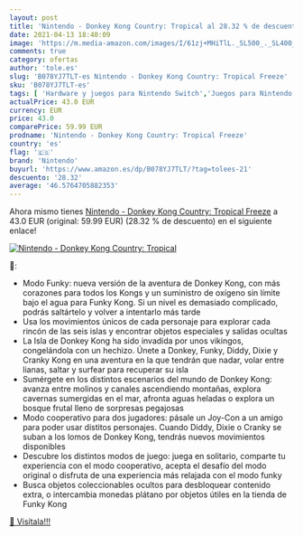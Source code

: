 ```yaml
---
layout: post
title: 'Nintendo - Donkey Kong Country: Tropical al 28.32 % de descuento'
date: 2021-04-13 18:40:09
image: 'https://m.media-amazon.com/images/I/61zj+MHiTlL._SL500_._SL400_.jpg'
comments: true
category: ofertas
author: 'tole.es'
slug: 'B078YJ7TLT-es Nintendo - Donkey Kong Country: Tropical Freeze'
sku: 'B078YJ7TLT-es'
tags: [ 'Hardware y juegos para Nintendo Switch','Juegos para Nintendo Switch','Videojuegos','nintendo', ]
actualPrice: 43.0 EUR
currency: EUR
price: 43.0
comparePrice: 59.99 EUR
prodname: 'Nintendo - Donkey Kong Country: Tropical Freeze'
country: 'es'
flag: '🇪🇸'
brand: 'Nintendo'
buyurl: 'https://www.amazon.es/dp/B078YJ7TLT/?tag=tolees-21'
descuento: '28.32'
average: '46.5764705882353'
---
```


Ahora mismo tienes [Nintendo - Donkey Kong Country: Tropical Freeze](https://www.amazon.es/dp/B078YJ7TLT/?tag=tolees-21) a 43.0 EUR (original: 59.99 EUR) (28.32 %  de descuento) en el siguiente enlace!

[![Nintendo - Donkey Kong Country: Tropical](https://m.media-amazon.com/images/I/61zj+MHiTlL._SL500_._SL400_.jpg)](https://www.amazon.es/dp/B078YJ7TLT/?tag=tolees-21)

🔎:

- Modo Funky: nueva versión de la aventura de Donkey Kong, con más corazones para todos los Kongs y un suministro de oxígeno sin límite bajo el agua para Funky Kong. Si un nivel es demasiado complicado, podrás saltártelo y volver a intentarlo más tarde
- Usa los movimientos únicos de cada personaje para explorar cada rincón de las seis islas y encontrar objetos especiales y salidas ocultas
- La Isla de Donkey Kong ha sido invadida por unos vikingos, congelándola con un hechizo. Únete a Donkey, Funky, Diddy, Dixie y Cranky Kong en una aventura en la que tendrán que nadar, volar entre lianas, saltar y surfear para recuperar su isla
- Sumérgete en los distintos escenarios del mundo de Donkey Kong: avanza entre molinos y canales ascendiendo montañas, explora cavernas sumergidas en el mar, afronta aguas heladas o explora un bosque frutal lleno de sorpresas pegajosas
- Modo cooperativo para dos jugadores: pásale un Joy-Con a un amigo para poder usar distitos personajes. Cuando Diddy, Dixie o Cranky se suban a los lomos de Donkey Kong, tendrás nuevos movimientos disponibles
- Descubre los distintos modos de juego: juega en solitario, comparte tu experiencia con el modo cooperativo, acepta el desafío del modo original o disfruta de una experiencia más relajada con el modo funky
- Busca objetos coleccionables ocultos para desbloquear contenido extra, o intercambia monedas plátano por objetos útiles en la tienda de Funky Kong

[🛒 Visítala!!!](https://www.amazon.es/dp/B078YJ7TLT/?tag=tolees-21)
